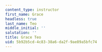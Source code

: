 ```yaml
---
content_type: instructor
first_name: Grace
headless: true
last_name: Teo
middle_initial: ''
salutation: ''
title: Grace Teo
uid: 5b92b5cd-4c83-38a6-da2f-9ae89a5bfc74
---
```

